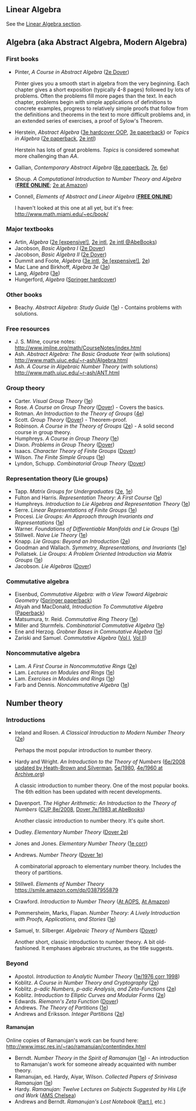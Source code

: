 
## Linear Algebra

See the [Linear Algebra section](LinearAlgebra.md).

## Algebra (aka Abstract Algebra, Modern Algebra)

### First books

- Pinter, *A Course in Abstract Algebra* ([2e Dover](https://smile.amazon.com/dp/0486474178/))

  Pinter gives you a smooth start in algebra from the very beginning. Each chapter gives a short exposition (typically 4-8 pages) followed by lots of problems. Often the problems fill more pages than the text. In each chapter, problems begin with simple applications of definitions to concrete examples, progress to relatively simple proofs that follow from the definitions and theorems in the text to more difficult problems and, in an extended series of exercises, a proof of Sylow's Theorem.

- Herstein, *Abstract Algebra* ([3e hardcover OOP](https://smile.amazon.com/dp/0133745627/), [3e paperback](https://smile.amazon.com/dp/0471368792/)) or *Topics in Algebra* ([2e paperback](https://smile.amazon.com/dp/0471010901/), [2e intl](http://www.abebooks.com/products/isbn/9788126510184?cm_sp=bdp-_-9788126510184-_-isbn10))

  Herstein has lots of great problems. *Topics* is considered somewhat more challenging than *AA*.

- Gallian, *Contemporary Abstract Algebra* ([8e paperback](https://smile.amazon.com/dp/8131520749/), [7e](https://smile.amazon.com/dp/0547165099/), [6e](https://smile.amazon.com/dp/0618514716/))

- Shoup. *A Computational Introduction to Number Theory and Algebra* ([**FREE ONLINE**](http://shoup.net/ntb/); [2e at Amazon](https://smile.amazon.com/dp/0521516447))

- Connell, *Elements of Abstract and Linear Algebra* ([**FREE ONLINE**](http://www.math.miami.edu/~ec/book/))

  I haven't looked at this one at all yet, but it's free: http://www.math.miami.edu/~ec/book/

### Major textbooks

- Artin, *Algebra* ([2e [expensive!]](https://smile.amazon.com/dp/0132413779/), [2e intl](https://smile.amazon.com/dp/9332549834/), [2e intl @AbeBooks](http://www.abebooks.com/servlet/SearchResults?an=Michael%20Artin&bi=0&bx=off&ds=30&n=100121501&recentlyadded=all&sortby=17&tn=Algebra))
- Jacobson, *Basic Algebra I* ([2e Dover](https://smile.amazon.com/dp/0486471896/))
- Jacobson, *Basic Algebra II* ([2e Dover](https://smile.amazon.com/dp/048647187X/))
- Dummit and Foote, *Algebra* ([3e intl](https://smile.amazon.com/dp/8126532289/), [3e [expensive!]](https://smile.amazon.com/dp/B007CJ4C1U), [2e](https://smile.amazon.com/dp/0471368571))
- Mac Lane and Birkhoff, *Algebra 3e* ([3e](https://smile.amazon.com/dp/0821816462/))
- Lang, *Algebra* ([3e](https://smile.amazon.com/dp/038795385X/))
- Hungerford, *Algebra* ([Springer hardcover](https://smile.amazon.com/dp/0387905189/))

### Other books

* Beachy. *Abstract Algebra: Study Guide* ([1e](https://smile.amazon.com/dp/1493574116)) - Contains problems with solutions.

### Free resources

* J. S. Milne, course notes: http://www.jmilne.org/math/CourseNotes/index.html
* Ash. *Abstract Algebra: The Basic Graduate Year* (with solutions) http://www.math.uiuc.edu/~r-ash/Algebra.html
* Ash. *A Course in Algebraic Number Theory* (with solutions) http://www.math.uiuc.edu/~r-ash/ANT.html

### Group theory

* Carter. *Visual Group Theory* ([1e](https://smile.amazon.com/dp/088385757X))
* Rose. *A Course on Group Theory* ([Dover](https://smile.amazon.com/dp/0486681947)) - Covers the basics.
* Rotman. *An Introduction to the Theory of Groups* ([4e](https://smile.amazon.com/dp/0387942858))
* Scott. *Group Theory* ([Dover](https://smile.amazon.com/dp/0486653773)) - Theorem-proof.
* Robinson. *A Course in the Theory of Groups* ([2e](https://smile.amazon.com/dp/0387944613)) - A solid second course in group theory.
* Humphreys. *A Course in Group Theory* ([1e](https://smile.amazon.com/dp/0198534590))
* Dixon. *Problems in Group Theory* ([Dover](https://smile.amazon.com/dp/0486459160))
* Isaacs. *Character Theory of Finite Groups* ([Dover](https://smile.amazon.com/dp/0486680142))
* Wilson. *The Finite Simple Groups* ([1e](https://smile.amazon.com/dp/1848009879))
* Lyndon, Schupp. *Combinatorial Group Theory* ([Dover](https://smile.amazon.com/dp/3540411585))

### Representation theory (Lie groups)

* Tapp. *Matrix Groups for Undergraduates* ([2e](https://smile.amazon.com/dp/1470427222), [1e](https://smile.amazon.com/dp/0821837850))
* Fulton and Harris. *Representation Theory: A First Course* ([1e](https://smile.amazon.com/dp/0387974954))
* Humphreys. *Introduction to Lie Algebras and Representation Theory* ([1e](https://smile.amazon.com/dp/0387900535))
* Serre. *Linear Representations of Finite Groups* ([1e](https://smile.amazon.com/dp/0387901906))
* Procesi. *Lie Groups: An Approach through Invariants and Representations* ([1e](https://smile.amazon.com/dp/0387260404))
* Warner. *Foundations of Differentiable Manifolds and Lie Groups* ([1e](https://smile.amazon.com/dp/0387908943))
* Stillwell. *Naive Lie Theory* ([1e](https://smile.amazon.com/dp/0387782141))
* Knapp. *Lie Groups: Beyond an Introduction* ([2e](https://smile.amazon.com/dp/0817642595))
* Goodman and Wallach. *Symmetry, Representations, and Invariants* ([1e](https://smile.amazon.com/dp/038779851X))
* Pollatsek. *Lie Groups: A Problem Oriented Introduction via Matrix Groups* ([1e](https://smile.amazon.com/dp/0883857596))
* Jacobson. *Lie Algebras* ([Dover](https://smile.amazon.com/dp/0486638324))

### Commutative algebra

- Eisenbud, *Commutative Algebra: with a View Toward Algebraic Geometry* ([Springer paperback](https://smile.amazon.com/dp/0387942696/))
- Atiyah and MacDonald, *Introduction To Commutative Algebra* ([Paperback](https://smile.amazon.com/dp/0201407515/))
- Matsumura, tr. Reid. *Commutative Ring Theory* ([1e](https://smile.amazon.com/dp/0521367646/))
- Miller and Sturmfels. *Combinatorial Commutative Algebra* ([1e](https://smile.amazon.com/dp/0387237070))
- Ene and Herzog. *Grobner Bases in Commutative Algebra* ([1e](https://smile.amazon.com/dp/0821872877))
- Zariski and Samuel. *Commutative Algebra* ([Vol I](https://smile.amazon.com/dp/0387900896), [Vol II](https://smile.amazon.com/dp/038790171X))

### Noncommutative algebra

- Lam. *A First Course in Noncommutative Rings* ([2e](https://smile.amazon.com/dp/0387953256))
- Lam. *Lectures on Modules and Rings* ([1e](https://smile.amazon.com/dp/0387984283))
- Lam. *Exercises in Modules and Rings* ([1e](https://smile.amazon.com/dp/0387988505))
- Farb and Dennis. *Noncommutative Algebra* ([1e](https://smile.amazon.com/dp/038794057X))

## Number theory

### Introductions

- Ireland and Rosen. *A Classical Introduction to Modern Number Theory* ([2e](https://smile.amazon.com/dp/038797329X))

  Perhaps the most popular introduction to number theory.

- Hardy and Wright. *An Introduction to the Theory of Numbers* ([6e/2008 updated by Heath-Brown and Silverman](https://smile.amazon.com/dp/0199219869), [5e/1980](https://smile.amazon.com/dp/0198531710), [4e/1960 at Archive.org](https://archive.org/details/AnIntroductionToTheTheoryOfNumbers-4thEd-G.h.HardyE.m.Wright))

  A classic introduction to number theory. One of the most popular books. The 6th edition has been updated with recent developments.

- Davenport. *The Higher Arithmetic: An Introduction to the Theory of Numbers* ([CUP 8e/2008](https://smile.amazon.com/dp/0521722365), [Dover 7e/1983 at AbeBooks](http://www.abebooks.com/products/isbn/9780486244525))

  Another classic introduction to number theory. It's quite short.

- Dudley. *Elementary Number Theory* ([Dover 2e](https://smile.amazon.com/dp/048646931X))

- Jones and Jones. *Elementary Number Theory* ([1e corr](https://smile.amazon.com/dp/3540761977))

- Andrews. *Number Theory* ([Dover 1e](https://smile.amazon.com/dp/0486682528))

  A combinatorial approach to elementary number theory. Includes the theory of partitions.

- Stillwell. *Elements of Number Theory* https://smile.amazon.com/dp/0387955879

- Crawford. *Introduction to Number Theory* ([At AOPS](https://www.artofproblemsolving.com/store/item/intro-number-theory), [At Amazon](https://smile.amazon.com/dp/1934124125))

- Pommersheim, Marks, Flapan. *Number Theory: A Lively Introduction with Proofs, Applications, and Stories* ([1e](https://smile.amazon.com/dp/0470424133))

- Samuel, tr. Silberger. *Algebraic Theory of Numbers* ([Dover](https://smile.amazon.com/dp/0486466663))

  Another short, classic introduction to number theory. A bit old-fashioned. It emphases algebraic structures, as the title suggests.

### Beyond

- Apostol. *Introduction to Analytic Number Theory* ([1e/1976 corr 1998](https://smile.amazon.com/dp/0387901639))
- Koblitz. *A Course in Number Theory and Cryptography* ([2e](https://smile.amazon.com/dp/0387942939))
- Koblitz. *p-adic Numbers, p-adic Analysis, and Zeta-Functions* ([2e](https://smile.amazon.com/dp/0387960171))
- Koblitz. *Introduction to Elliptic Curves and Modular Forms* ([2e](https://smile.amazon.com/dp/0387979662))
- Edwards. *Riemann's Zeta Function* ([Dover](https://smile.amazon.com/dp/0486417409))
- Andrews. *The Theory of Partitions* ([1e](https://smile.amazon.com/dp/052163766X))
- Andrews and Eriksson. *Integer Partitions* ([2e](https://smile.amazon.com/dp/0521600901))

#### Ramanujan

Online copies of Ramanujan's work can be found here: http://www.imsc.res.in/~rao/ramanujan/contentindex.html

- Berndt. *Number Theory in the Spirit of Ramanujan* ([1e](https://smile.amazon.com/gp/product/0821841785)) - An introduction to Ramanujan's work for someone already acquainted with number theory.
- Ramanujan, ed. Hardy, Aiyar, Wilson. *Collected Papers of Srinivasa Ramanujan* ([1e](https://smile.amazon.com/gp/product/1107536510))
- Hardy. *Ramanujan: Twelve Lectures on Subjects Suggested by His Life and Work* ([AMS Chelsea](https://smile.amazon.com/gp/product/0821820230))
- Andrews and Berndt. *Ramanujan's Lost Notebook* ([Part I](https://smile.amazon.com/dp/038725529X), etc.)
